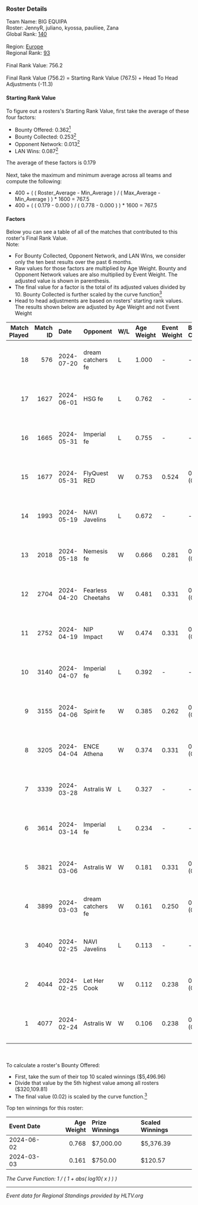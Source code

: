 ### Roster Details<br />
Team Name: BIG EQUIPA<br />
Roster: JennyR, juliano, kyossa, pauliiee, Zana<br />
Global Rank: [140](../standings_global.md)<br />
<br />
Region: [Europe]( ../standings_europe.md)<br />
Regional Rank: [93]( ../standings_europe.md)<br />
<br />
Final Rank Value:  756.2<br />
<br />
Final Rank Value (756.2) = Starting Rank Value (767.5) + Head To Head Adjustments (-11.3)<br />

#### Starting Rank Value<br />
To figure out a rosters's Starting Rank Value, first take the average of these four factors:<br />
- Bounty Offered: 0.362[<sup>1</sup>](#table2)
- Bounty Collected: 0.253[<sup>2</sup>](#table1)
- Opponent Network: 0.013[<sup>2</sup>](#table1)
- LAN Wins: 0.087[<sup>2</sup>](#table1)

The average of these factors is 0.179<br />
<br />
Next, take the maximum and minimum average across all teams and compute the following:<br />
- 400 + ( ( Roster_Average - Min_Average ) / ( Max_Average - Min_Average ) ) * 1600 = 767.5
- 400 + ( ( 0.179 - 0.000 ) / ( 0.778 - 0.000 ) ) * 1600 = 767.5


#### Factors<br />
Below you can see a table of all of the matches that contributed to this roster's Final Rank Value.<br />
Note:<br />

- For Bounty Collected, Opponent Network, and LAN Wins, we consider only the ten best results over the past 6 months.
- Raw values for those factors are multiplied by Age Weight. Bounty and Opponent Network values are also multiplied by Event Weight. The adjusted value is shown in parenthesis.
- The final value for a factor is the total of its adjusted values divided by 10. Bounty Collected is further scaled by the curve function[<sup>3</sup>](#curveFunction)
- Head to head adjustments are based on rosters' starting rank values. The results shown below are adjusted by Age Weight and not Event Weight
<span id="table1"></span><br />


| Match Played | Match ID | Date       | Opponent          | W/L | Age Weight | Event Weight | Bounty Collected | Opponent Network | LAN Wins  | H2H Adj. | Roster                                  |
| -: | -: | :- | :- | :- | :- | :- | :- | :- | :- | -: | :- |
|           18 |      576 | 2024-07-20 | dream catchers fe | L   | 1.000      | -            | -                | -                | -         |   -18.11 | JennyR, juliano, kyossa, pauliiee, Zana |
|           17 |     1627 | 2024-06-01 | HSG fe            | L   | 0.762      | -            | -                | -                | -         |    -9.94 | JennyR, juliano, kyossa, pauliiee, Zana |
|           16 |     1665 | 2024-05-31 | Imperial fe       | L   | 0.755      | -            | -                | -                | -         |    -4.60 | JennyR, juliano, kyossa, pauliiee, Zana |
|           15 |     1677 | 2024-05-31 | FlyQuest RED      | W   | 0.753      | 0.524        | 0.017 (0.007)    | 0.136 (0.054)    | 1 (0.753) |    11.53 | JennyR, juliano, kyossa, pauliiee, Zana |
|           14 |     1993 | 2024-05-19 | NAVI Javelins     | L   | 0.672      | -            | -                | -                | -         |    -8.65 | JennyR, juliano, kyossa, pauliiee, Zana |
|           13 |     2018 | 2024-05-18 | Nemesis fe        | W   | 0.666      | 0.281        | 0.000 (0.000)    | 0.000 (0.000)    | 0 (0.000) |     2.17 | JennyR, juliano, kyossa, pauliiee, Zana |
|           12 |     2704 | 2024-04-20 | Fearless Cheetahs | W   | 0.481      | 0.331        | 0.003 (0.000)    | 0.062 (0.010)    | 0 (0.000) |     6.03 | JennyR, juliano, kyossa, pauliiee, Zana |
|           11 |     2752 | 2024-04-19 | NIP Impact        | W   | 0.474      | 0.331        | 0.005 (0.001)    | 0.219 (0.034)    | 0 (0.000) |     6.50 | JennyR, juliano, kyossa, pauliiee, Zana |
|           10 |     3140 | 2024-04-07 | Imperial fe       | L   | 0.392      | -            | -                | -                | -         |    -2.30 | JennyR, juliano, kyossa, pauliiee, Zana |
|            9 |     3155 | 2024-04-06 | Spirit fe         | W   | 0.385      | 0.262        | 0.005 (0.001)    | 0.136 (0.014)    | 0 (0.000) |     4.29 | JennyR, juliano, kyossa, pauliiee, Zana |
|            8 |     3205 | 2024-04-04 | ENCE Athena       | W   | 0.374      | 0.331        | 0.002 (0.000)    | 0.033 (0.004)    | 0 (0.000) |     3.88 | JennyR, juliano, kyossa, pauliiee, Zana |
|            7 |     3339 | 2024-03-28 | Astralis W        | L   | 0.327      | -            | -                | -                | -         |    -6.70 | JennyR, juliano, kyossa, pauliiee, Zana |
|            6 |     3614 | 2024-03-14 | Imperial fe       | L   | 0.234      | -            | -                | -                | -         |    -1.40 | JennyR, juliano, kyossa, pauliiee, Zana |
|            5 |     3821 | 2024-03-06 | Astralis W        | W   | 0.181      | 0.331        | 0.001 (0.000)    | 0.019 (0.001)    | 0 (0.000) |     1.71 | JennyR, juliano, kyossa, pauliiee, Zana |
|            4 |     3899 | 2024-03-03 | dream catchers fe | W   | 0.161      | 0.250        | 0.016 (0.001)    | 0.167 (0.007)    | 0 (0.000) |     2.15 | JennyR, juliano, kyossa, pauliiee, Zana |
|            3 |     4040 | 2024-02-25 | NAVI Javelins     | L   | 0.113      | -            | -                | -                | -         |    -1.54 | JennyR, juliano, kyossa, pauliiee, Zana |
|            2 |     4044 | 2024-02-25 | Let Her Cook      | W   | 0.112      | 0.238        | 0.060 (0.002)    | 0.137 (0.004)    | 0 (0.000) |     2.51 | JennyR, juliano, kyossa, pauliiee, Zana |
|            1 |     4077 | 2024-02-24 | Astralis W        | W   | 0.106      | 0.238        | 0.002 (0.000)    | 0.060 (0.002)    | 0 (0.000) |     1.18 | JennyR, juliano, kyossa, pauliiee, Zana |

<br />
<span id="table2"></span><br />
To calculate a roster's Bounty Offered:<br />

- First, take the sum of their top 10 scaled winnings ($5,496.96)
- Divide that value by the 5th highest value among all rosters ($320,109.81)
- The final value (0.02) is scaled by the curve function.[<sup>3</sup>](#curveFunction)

Top ten winnings for this roster:<br />

| Event Date | Age Weight | Prize Winnings | Scaled Winnings |
| :- | -: | :- | :- |
| 2024-06-02 |      0.768 | $7,000.00      | $5,376.39       |
| 2024-03-03 |      0.161 | $750.00        | $120.57         |


<span id="curveFunction"></span>_The Curve Function: 1 / ( 1 + abs( log10( x ) ) )_<br />

---
_Event data for Regional Standings provided by HLTV.org_<br />
